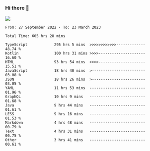 ### Hi there 👋

<!--<a href="https://github.com/search?o=desc&q=author%3Abushiyi&s=committer-date&type=Commits">-->
<!--    <img align="center" height = "178" src="https://github-readme-stats.vercel.app/api?username=bushiyi&count_private=true&show_icons=true&theme=noctis_minimus&hide=contribs&include_all_commits=true" />-->
<!--</a>-->
<!--<a href="https://github.com/bushiyi?tab=repositories">-->
<!--    <img align="center" height = "178" src="https://github-readme-stats.vercel.app/api/top-langs/?username=bushiyi&count_private=true&theme=noctis_minimus" />-->
<!--</a>-->
 
<!-- [![Ashutosh's github activity graph](https://activity-graph.herokuapp.com/graph?username=bushiyi&theme=react&bg_color=1B2932&point=698B69&line=698B69)](https://github.com/ashutosh00710/github-readme-activity-graph)
 -->


![](https://raw.githubusercontent.com/bushiyi/bushiyi/master/assets/github-contribution-grid-snake.svg)

<!--START_SECTION:waka-->

```text
From: 27 September 2022 - To: 23 March 2023

Total Time: 605 hrs 28 mins

TypeScript            295 hrs 5 mins  >>>>>>>>>>>>-------------   48.74 %
Kotlin                100 hrs 31 mins >>>>---------------------   16.60 %
HTML                  93 hrs 54 mins  >>>>---------------------   15.51 %
JavaScript            18 hrs 40 mins  >------------------------   03.08 %
JSON                  18 hrs 26 mins  >------------------------   03.05 %
YAML                  11 hrs 53 mins  -------------------------   01.96 %
GraphQL               10 hrs 9 mins   -------------------------   01.68 %
Java                  9 hrs 44 mins   -------------------------   01.61 %
LESS                  9 hrs 16 mins   -------------------------   01.53 %
Markdown              4 hrs 48 mins   -------------------------   00.79 %
Text                  4 hrs 31 mins   -------------------------   00.75 %
Other                 3 hrs 41 mins   -------------------------   00.61 %
```

<!--END_SECTION:waka-->

